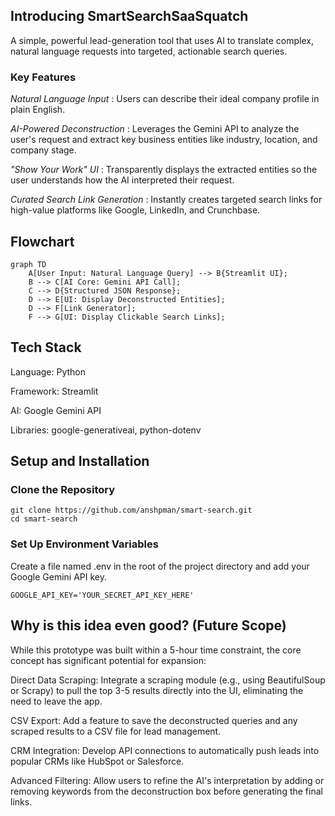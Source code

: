
## Introducing SmartSearchSaaSquatch 

A simple, powerful lead-generation tool that uses AI to translate complex, natural language requests into targeted, actionable search queries.

### Key Features
*Natural Language Input* : Users can describe their ideal company profile in plain English.

*AI-Powered Deconstruction* : Leverages the Gemini API to analyze the user's request and extract key business entities like industry, location, and company stage.

*"Show Your Work" UI* : Transparently displays the extracted entities so the user understands how the AI interpreted their request.

*Curated Search Link Generation* : Instantly creates targeted search links for high-value platforms like Google, LinkedIn, and Crunchbase.

## Flowchart 

```mermaid
graph TD
    A[User Input: Natural Language Query] --> B{Streamlit UI};
    B --> C[AI Core: Gemini API Call];
    C --> D{Structured JSON Response};
    D --> E[UI: Display Deconstructed Entities];
    D --> F[Link Generator];
    F --> G[UI: Display Clickable Search Links];
```
## Tech Stack

Language: Python

Framework: Streamlit

AI: Google Gemini API

Libraries: google-generativeai, python-dotenv
## Setup and Installation

### Clone the Repository
```
git clone https://github.com/anshpman/smart-search.git
cd smart-search
```
### Set Up Environment Variables

Create a file named .env in the root of the project directory and add your Google Gemini API key.
```
GOOGLE_API_KEY='YOUR_SECRET_API_KEY_HERE'
```
## Why is this idea even good? (Future Scope)

While this prototype was built within a 5-hour time constraint, the core concept has significant potential for expansion:

Direct Data Scraping: Integrate a scraping module (e.g., using BeautifulSoup or Scrapy) to pull the top 3-5 results directly into the UI, eliminating the need to leave the app.

CSV Export: Add a feature to save the deconstructed queries and any scraped results to a CSV file for lead management.

CRM Integration: Develop API connections to automatically push leads into popular CRMs like HubSpot or Salesforce.

Advanced Filtering: Allow users to refine the AI's interpretation by adding or removing keywords from the deconstruction box before generating the final links.
